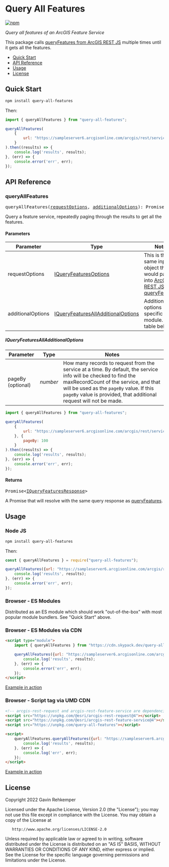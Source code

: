 # Query All Features

[![npm](https://img.shields.io/npm/v/query-all-features)](https://www.npmjs.com/package/query-all-features)

*Query all features of an ArcGIS Feature Service*

This package calls [queryFeatures from ArcGIS REST JS](https://developers.arcgis.com/arcgis-rest-js/api-reference/arcgis-rest-feature-service/queryFeatures) multiple times until it gets all the features.

- [Quick Start](#quick-start)
- [API Reference](#api-reference)
- [Usage](#usage)
- [License](#license)

## Quick Start

```bash
npm install query-all-features
```

Then:

```js
import { queryAllFeatures } from "query-all-features";

queryAllFeatures(
    {
        url: "https://sampleserver6.arcgisonline.com/arcgis/rest/services/USA/MapServer/0"
    }
).then((results) => {
    console.log('results', results);
}, (err) => {
    console.error('err', err);
});
```

## API Reference

### queryAllFeatures

<pre>
queryAllFeatures(<a href="https://developers.arcgis.com/arcgis-rest-js/api-reference/arcgis-rest-feature-service/IQueryFeaturesOptions">requestOptions</a>, <a href="#IQueryFeaturesAllAdditionalOptions">additionalOptions</a>): Promise<<a href="https://developers.arcgis.com/arcgis-rest-js/api-reference/arcgis-rest-feature-service/IQueryFeaturesResponse">IQueryFeaturesResponse</a>>
</pre>

Query a feature service, repeatedly paging through the results to get all the features.

#### Parameters

| Parameter         | Type                               | Notes                                                                 |
|-------------------|------------------------------------|-----------------------------------------------------------------------|
| requestOptions    | [IQueryFeaturesOptions](https://developers.arcgis.com/arcgis-rest-js/api-reference/arcgis-rest-feature-service/IQueryFeaturesOptions) | This is the same input object that you would pass into [ArcGIS REST JS queryFeatures](https://developers.arcgis.com/arcgis-rest-js/api-reference/arcgis-rest-feature-service/queryFeatures). |
| additionalOptions | [IQueryFeaturesAllAdditionalOptions](#IQueryFeaturesAllAdditionalOptions) | Additional options specific to this module. See table below. |

##### IQueryFeaturesAllAdditionalOptions

| Parameter         | Type                               | Notes                                                                 |
|-------------------|------------------------------------|-----------------------------------------------------------------------|
| pageBy (optional)    | *number* | How many records to request from the service at a time. By default, the service info will be checked to find the maxRecordCount of the service, and that will be used as the `pageBy` value. If this `pageBy` value is provided, that additional request will not be made. |

```js
import { queryAllFeatures } from "query-all-features";

queryAllFeatures(
    {
        url: "https://sampleserver6.arcgisonline.com/arcgis/rest/services/USA/MapServer/0"
    }, { 
        pageBy: 100
    }
).then((results) => {
    console.log('results', results);
}, (err) => {
    console.error('err', err);
});
```

#### Returns

<pre>
Promise<<a href="https://developers.arcgis.com/arcgis-rest-js/api-reference/arcgis-rest-feature-service/IQueryFeaturesResponse">IQueryFeaturesResponse</a>>
</pre>

A Promise that will resolve with the same query response as [queryFeatures](https://developers.arcgis.com/arcgis-rest-js/api-reference/arcgis-rest-feature-service/queryFeatures).

## Usage

### Node JS

```bash
npm install query-all-features
```

Then:

```js
const { queryAllFeatures } = require("query-all-features");

queryAllFeatures({url: "https://sampleserver6.arcgisonline.com/arcgis/rest/services/USA/MapServer/0"}).then((results) => {
    console.log('results', results);
}, (err) => {
    console.error('err', err);
});
```

### Browser - ES Modules

Distributed as an ES module which should work "out-of-the-box" with most popular module bundlers. See "Quick Start" above.

### Browser - ES Modules via CDN

```html
<script type="module">
    import { queryAllFeatures } from "https://cdn.skypack.dev/query-all-features";

    queryAllFeatures({url: "https://sampleserver6.arcgisonline.com/arcgis/rest/services/USA/MapServer/0"}).then((results) => {
        console.log('results', results);
    }, (err) => {
        console.error('err', err);
    });
</script>
```

[Example in action](https://codepen.io/gavinr/pen/ExQYegd?editors=0010)

### Browser - Script tag via UMD CDN

```html
<!-- arcgis-rest-request and arcgis-rest-feature-service are dependencies: -->
<script src="https://unpkg.com/@esri/arcgis-rest-request@4"></script>
<script src="https://unpkg.com/@esri/arcgis-rest-feature-service@4"></script>
<script src="https://unpkg.com/query-all-features"></script>

<script>
    queryAllFeatures.queryAllFeatures({url: "https://sampleserver6.arcgisonline.com/arcgis/rest/services/USA/MapServer/0"}).then((results) => {
        console.log('results', results);
    }, (err) => {
        console.log('err', err);
    });
</script>
```

[Example in action](https://jsbin.com/kegayoz/edit?html,output)

## License

   Copyright 2022 Gavin Rehkemper

   Licensed under the Apache License, Version 2.0 (the "License");
   you may not use this file except in compliance with the License.
   You may obtain a copy of the License at

       http://www.apache.org/licenses/LICENSE-2.0

   Unless required by applicable law or agreed to in writing, software
   distributed under the License is distributed on an "AS IS" BASIS,
   WITHOUT WARRANTIES OR CONDITIONS OF ANY KIND, either express or implied.
   See the License for the specific language governing permissions and
   limitations under the License.
